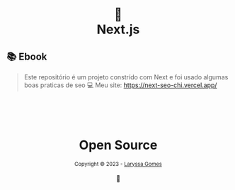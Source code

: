 <h1 align="center">
📄<br>Next.js
</h1>

## 📚 Ebook

> Este repositório é um projeto constrído com Next e foi usado algumas boas praticas de seo
💻 Meu site:  https://next-seo-chi.vercel.app/ 

<div align="center">
  <br/>
  <br/>
  <br/>
    <div>
      <h1>Open Source</h1>
      <sub>Copyright © 2023 - <a href="https://github.com/LaryssaGomes">Laryssa Gomes</sub></a>
    </div>
    <br/>
    💖
</div>
